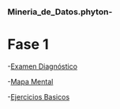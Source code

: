 
### Mineria_de_Datos.phyton-

# Fase 1

-[Examen Diagnóstico](https://github.com/Yazielbaralc1/Mineria_de_Datos.phyton-/blob/main/Examen_diagnostico_1851004.pdf)
 
-[Mapa Mental](https://github.com/Yazielbaralc1/Mineria_de_Datos.phyton-/blob/main/MapaMental_2_DM_1851004.pdf)

-[Ejercicios Basicos](https://github.com/Yazielbaralc1/Mineria_de_Datos.phyton-/blob/main/Ejercicios%20B%C3%A1sicos%20de%20Python.ipynb)

